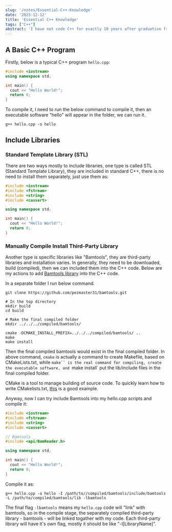 ```yaml
---
slug: '/notes/Essential-C++-Knowledge'
date: '2023-12-12'
title: 'Essential C++ Knowledge'
tags: ["C++"]
abstract: 'I have not code C++ for exactly 10 years after graduation from the Department of CS. Now I need to pick it up. Here are very short records help me to pick it up.'
---
```


## A Basic C++ Program

Firstly, below is a typical C++ program `hello.cpp`:

```cpp
#include <iostream>
using namespace std;

int main() {
  cout << "Hello World!";
  return 0;
}
```

To compile it, I need to run the below command to compile it, then an executable software "hello" will appear in the folder, we can run it.

```shell
g++ hello.cpp -o hello
```
## Include Libraries

### Standard Template Library (STL)

There are two ways mostly to include libraries, one type is called STL (Standard Template Library), they are included in standard C++, there is no need to install them separately, just use them as:

```cpp
#include <iostream>
#include <fstream>
#include <string>
#include <cassert>

using namespace std;

int main() {
  cout << "Hello World!";
  return 0;
}
```

### Manually Compile Install Third-Party Library

Another type is specific libraries like "Bamtools", they are third-party libraries and installation varies. In generally, they need to be downloaded, build (compiled), then we can included them into the C++ code. Below are my actions to add [Bamtools library](https://github.com/pezmaster31/bamtools/wiki) into the C++ code.

In a separate folder I run below command.

```shell
git clone https://github.com/pezmaster31/bamtools.git

# In the top directory
mkdir build
cd build

# Make the final compiled folder
mkdir ../../../compiled/bamtools/

cmake -DCMAKE_INSTALL_PREFIX=../../../compiled/bamtools/ ..
make
make install
```
Then the final compiled bamtools would exist in the final compiled folder. In above command, `cmake` is actually a command to create Makefile, based on CMakeLists.txt, while `make`` is the real command for compiling, create the executable software, and `make install` put the lib/include files in the final compiled folder. 

CMake is a tool to manage building of source code. To quickly learn how to write CMakelists.txt, [this](https://github.com/krux02/minimal_cmake_example) is a good example.

Anyway, now I can try include Bamtools into my hello.cpp scripts and compile it:

```cpp
#include <iostream>
#include <fstream>
#include <string>
#include <cassert>

// Bamtools
#include <api/BamReader.h>

using namespace std;

int main() {
  cout << "Hello World!";
  return 0;
}
```

Compile it as:

```shell
g++ hello.cpp -o hello -I /path/to//compiled/bamtools/include/bamtools -L /path/to/compiled/bamtools/lib -lbamtools
```

The final flag `-lbamtools` means my `hello.cpp` code will "link" with bamtools, so in the compile stage, the separately compiled third-party library - bamtools - will be linked togather with my code. Each third-party library will have it's own flag, mostly it should be like "-l\[LibraryName\]".
